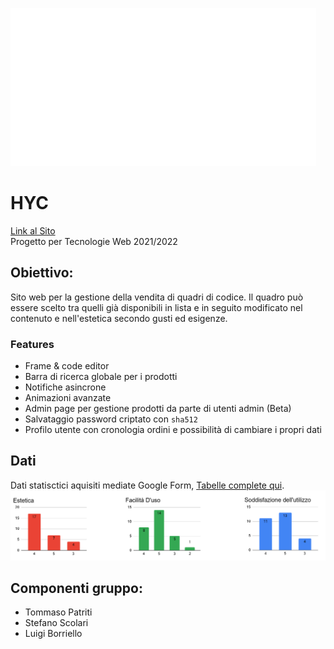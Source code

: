 

![alt text](https://github.com/zucchero-sintattico/HYC/blob/main/report/logos/logo1_bianco.png)
# HYC
[Link al Sito](http://hangyourcode.shop) <br />
Progetto per Tecnologie Web 2021/2022

## Obiettivo: 
Sito web per la gestione della vendita di quadri di codice. Il quadro può essere scelto tra quelli già disponibili in lista e in seguito modificato nel contenuto e nell'estetica secondo gusti ed esigenze.

### Features

 - Frame & code editor
 - Barra di ricerca globale per i prodotti
 - Notifiche asincrone
 - Animazioni avanzate
 - Admin page per gestione prodotti da parte di utenti admin (Beta)
 - Salvataggio password criptato con `sha512`
 - Profilo utente con cronologia ordini e possibilità di cambiare i propri dati
 
 
## Dati

Dati statisctici aquisiti mediate Google Form, [Tabelle complete qui](https://github.com/zucchero-sintattico/HYC/blob/main/report/Indagine%20UX.pdf).
![alt text](https://github.com/zucchero-sintattico/HYC/blob/main/report/informazioni.png)

## Componenti gruppo:
 - Tommaso Patriti
 - Stefano Scolari
 - Luigi Borriello
